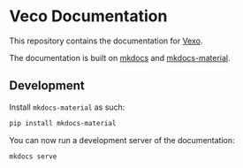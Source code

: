 # Veco Documentation

This repository contains the documentation for [Vexo](https://github.com/VexoAI/vexo).

The documentation is built on [mkdocs](https://www.mkdocs.org/) and [mkdocs-material](https://www.mkdocs.org/).

## Development

Install `mkdocs-material` as such:

```bash
pip install mkdocs-material
```

You can now run a development server of the documentation:

```bash
mkdocs serve
```
